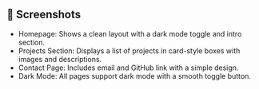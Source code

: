 ## 📸 Screenshots

- Homepage: Shows a clean layout with a dark mode toggle and intro section.
- Projects Section: Displays a list of projects in card-style boxes with images and descriptions.
- Contact Page: Includes email and GitHub link with a simple design.
- Dark Mode: All pages support dark mode with a smooth toggle button.
